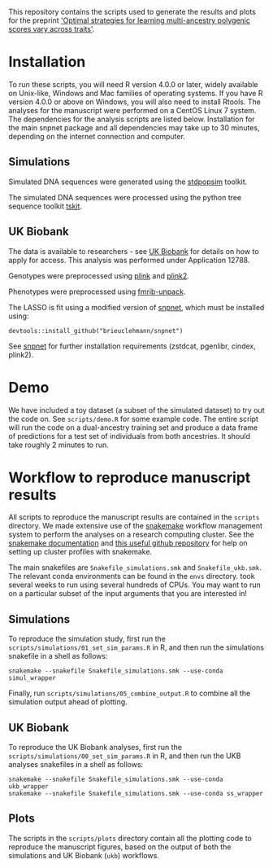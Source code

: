 This repository contains the scripts used to generate the results and plots for the preprint ['Optimal strategies for learning multi-ancestry polygenic scores vary across traits'](https://doi.org/10.1101/2021.01.15.426781).

# Installation

To run these scripts, you will need R version 4.0.0 or later, widely available on Unix-like, Windows and Mac families of operating systems. If you have R version 4.0.0 or above on Windows, you will also need to install Rtools. The analyses for the manuscript were performed on a CentOS Linux 7 system. The dependencies for the analysis scripts are listed below. Installation for the main snpnet package and all dependencies may take up to 30 minutes, depending on the internet connection and computer.

## Simulations

Simulated DNA sequences were generated using the [stdpopsim](https://stdpopsim.readthedocs.io/en/latest/) toolkit.

The simulated DNA sequences were processed using the python tree sequence toolkit [tskit](https://tskit.readthedocs.io/en/latest/).

## UK Biobank

The data is available to researchers - see [UK Biobank](https://www.ukbiobank.ac.uk) for details on how to apply for access. This analysis was performed under Application 12788.

Genotypes were preprocessed using [plink](https://www.cog-genomics.org/plink/) and [plink2](https://www.cog-genomics.org/plink/2.0/).

Phenotypes were preprocessed using [fmrib-unpack](https://pypi.org/project/fmrib-unpack/).

The LASSO is fit using a modified version of [snpnet](https://github.com/junyangq/snpnet), which must be installed using:
```
devtools::install_github("brieuclehmann/snpnet")
```
See [snpnet](https://github.com/junyangq/snpnet) for further installation requirements (zstdcat, pgenlibr, cindex, plink2).

# Demo

We have included a toy dataset (a subset of the simulated dataset) to try out the code on. See `scripts/demo.R` for some example code. The entire script will run the code on a dual-ancestry training set and produce a data frame of predictions for a test set of individuals from both ancestries. It should take roughly 2 minutes to run.

# Workflow to reproduce manuscript results

All scripts to reproduce the manuscript results are contained in the `scripts` directory. We made extensive use of the [snakemake](https://snakemake.readthedocs.io/en/stable/) workflow management system to perform the analyses on a research computing cluster. See the [snakemake documentation](https://snakemake.readthedocs.io/en/stable/executing/cluster.html) and [this useful github repository](https://github.com/Snakemake-Profiles/slurm) for help on setting up cluster profiles with snakemake.

The main snakefiles are `Snakefile_simulations.smk` and `Snakefile_ukb.smk`. The relevant conda environments can be found in the `envs` directory. took several weeks to run using several hundreds of CPUs. You may want to run on a particular subset of the input arguments that you are interested in!


## Simulations
To reproduce the simulation study, first run the `scripts/simulations/01_set_sim_params.R` in R, and then run the simulations snakefile in a shell as follows:

```
snakemake --snakefile Snakefile_simulations.smk --use-conda simul_wrapper
```

Finally, run `scripts/simulations/05_combine_output.R` to combine all the simulation output ahead of plotting.

## UK Biobank

To reproduce the UK Biobank analyses, first run the `scripts/simulations/00_set_sim_params.R` in R, and then run the UKB analyses snakefiles in a shell as follows:

```
snakemake --snakefile Snakefile_simulations.smk --use-conda ukb_wrapper
snakemake --snakefile Snakefile_simulations.smk --use-conda ss_wrapper
```

## Plots

The scripts in the `scripts/plots` directory contain all the plotting code to reproduce the manuscript figures, based on the output of both the simulations and UK Biobank (`ukb`) workflows.
